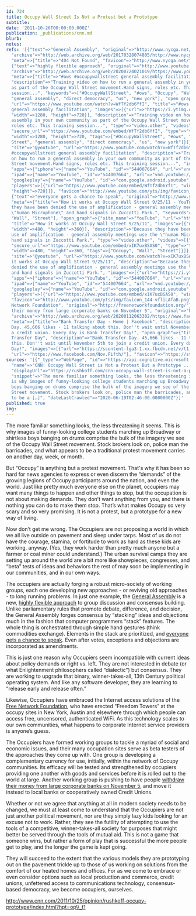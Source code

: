 ```yaml
---
id: 724
title: Occupy Wall Street Is Not a Protest but a Prototype
subtitle: 
date: '2011-10-26T00:00:00.000Z'
publication: _publications/cnn.md
blurb: 
notes: 
refs: '[{"text"=>"General Assembly", "original"=>"http://www.nycga.net/resources/general-assembly-guide/",
  "archive"=>"http://web.archive.org/web/20170328074805/http://www.nycga.net:80/resources/general-assembly-guide/",
  "meta"=>{"title"=>"404 Not Found", "favicon"=>"http://www.nycga.net/favicon.ico"}},
  {"text"=>"highly flexible approach", "original"=>"http://www.youtube.com/watch?v=WfTf2db6YfI",
  "archive"=>"http://web.archive.org/web/20200724021019/https://www.youtube.com/watch?v=WfTf2db6YfI",
  "meta"=>{"title"=>"#ows #occupywallstreet general assembly facilitation - YouTube",
  "description"=>"Training video on how to run a general assembly in your own community
  as part of the Occupy Wall Street movement.Hand signs, roles etc. This training
  session...", "keywords"=>["#OccupyWallStreet", "#ows", "Occupy", "Wall Street",
  "general assembly", "direct democracy", "us", "new york"], "open_graph"=>{"site_name"=>"YouTube",
  "url"=>"https://www.youtube.com/watch?v=WfTf2db6YfI", "title"=>"#ows #occupywallstreet
  general assembly facilitation", "images"=>[{"url"=>"https://i.ytimg.com/vi/WfTf2db6YfI/maxresdefault.jpg",
  "width"=>1280, "height"=>720}], "description"=>"Training video on how to run a general
  assembly in your own community as part of the Occupy Wall Street movement.Hand signs,
  roles etc. This training session...", "type"=>"video.other", "videos"=>[{"url"=>"https://www.youtube.com/embed/WfTf2db6YfI",
  "secure_url"=>"https://www.youtube.com/embed/WfTf2db6YfI", "type"=>"text/html",
  "width"=>1280, "height"=>720, "tags"=>["#OccupyWallStreet", "#ows", "Occupy", "Wall
  Street", "general assembly", "direct democracy", "us", "new york"]}]}, "twitter_card"=>{"card"=>"player",
  "site"=>"@youtube", "url"=>"https://www.youtube.com/watch?v=WfTf2db6YfI", "title"=>"#ows
  #occupywallstreet general assembly facilitation", "description"=>"Training video
  on how to run a general assembly in your own community as part of the Occupy Wall
  Street movement.Hand signs, roles etc. This training session...", "images"=>[{"url"=>"https://i.ytimg.com/vi/WfTf2db6YfI/maxresdefault.jpg"}],
  "apps"=>{"iphone"=>{"name"=>"YouTube", "id"=>"544007664", "url"=>"vnd.youtube://www.youtube.com/watch?v=WfTf2db6YfI&feature=applinks"},
  "ipad"=>{"name"=>"YouTube", "id"=>"544007664", "url"=>"vnd.youtube://www.youtube.com/watch?v=WfTf2db6YfI&feature=applinks"},
  "googleplay"=>{"name"=>"YouTube", "id"=>"com.google.android.youtube", "url"=>"https://www.youtube.com/watch?v=WfTf2db6YfI"}},
  "players"=>[{"url"=>"https://www.youtube.com/embed/WfTf2db6YfI", "width"=>1280,
  "height"=>720}]}, "favicon"=>"http://www.youtube.com/yts/img/favicon_144-vfliLAfaB.png"}},
  {"text"=>"everyone gets a chance to speak", "original"=>"http://www.youtube.com/watch?v=xIK7uxBSAS0&feature=related",
  "meta"=>{"title"=>"How it works at Occupy Wall Street 9/25/11 - YouTube", "description"=>"Because
  they have been denied the use of amplification - general assembly meetings use the
  \"human Microphone\" and hand signals in Zuccotti Park.", "keywords"=>["Occupy",
  "Wall", "Street"], "open_graph"=>{"site_name"=>"YouTube", "url"=>"https://www.youtube.com/watch?v=xIK7uxBSAS0",
  "title"=>"How it works at Occupy Wall Street 9/25/11", "images"=>[{"url"=>"https://i.ytimg.com/vi/xIK7uxBSAS0/hqdefault.jpg",
  "width"=>480, "height"=>360}], "description"=>"Because they have been denied the
  use of amplification - general assembly meetings use the \"human Microphone\" and
  hand signals in Zuccotti Park.", "type"=>"video.other", "videos"=>[{"url"=>"https://www.youtube.com/embed/xIK7uxBSAS0",
  "secure_url"=>"https://www.youtube.com/embed/xIK7uxBSAS0", "type"=>"text/html",
  "width"=>480, "height"=>360, "tags"=>["Occupy", "Wall", "Street"]}]}, "twitter_card"=>{"card"=>"player",
  "site"=>"@youtube", "url"=>"https://www.youtube.com/watch?v=xIK7uxBSAS0", "title"=>"How
  it works at Occupy Wall Street 9/25/11", "description"=>"Because they have been
  denied the use of amplification - general assembly meetings use the \"human Microphone\"
  and hand signals in Zuccotti Park.", "images"=>[{"url"=>"https://i.ytimg.com/vi/xIK7uxBSAS0/hqdefault.jpg"}],
  "apps"=>{"iphone"=>{"name"=>"YouTube", "id"=>"544007664", "url"=>"vnd.youtube://www.youtube.com/watch?v=xIK7uxBSAS0&feature=applinks"},
  "ipad"=>{"name"=>"YouTube", "id"=>"544007664", "url"=>"vnd.youtube://www.youtube.com/watch?v=xIK7uxBSAS0&feature=applinks"},
  "googleplay"=>{"name"=>"YouTube", "id"=>"com.google.android.youtube", "url"=>"https://www.youtube.com/watch?v=xIK7uxBSAS0"}},
  "players"=>[{"url"=>"https://www.youtube.com/embed/xIK7uxBSAS0", "width"=>480, "height"=>360}]},
  "favicon"=>"http://www.youtube.com/yts/img/favicon_144-vfliLAfaB.png"}}, {"text"=>"Free
  Network Foundation", "original"=>"http://freenetworkfoundation.org/"}, {"text"=>"withdraw
  their money from large corporate banks on November 5", "original"=>"http://www.facebook.com/Nov.Fifth",
  "archive"=>"http://web.archive.org/web/20200112063302/https://www.facebook.com/Nov.Fifth",
  "meta"=>{"title"=>"Bank Transfer Day - Home | Facebook", "description"=>"Bank Transfer
  Day. 45,666 likes · 11 talking about this. Don''t wait until November 5th to join
  a credit union. Every day is Bank Transfer Day!", "open_graph"=>{"title"=>"Bank
  Transfer Day", "description"=>"Bank Transfer Day. 45,666 likes · 11 talking about
  this. Don''t wait until November 5th to join a credit union. Every day is Bank Transfer
  Day!", "images"=>[{"url"=>"https://scontent-lga3-1.xx.fbcdn.net/v/t1.0-1/c0.17.200.200a/297368_298045400212201_1975796994_n.jpg?_nc_cat=107&_nc_sid=dbb9e7&_nc_ohc=ngo8n2mTCFUAX__J9v6&_nc_ht=scontent-lga3-1.xx&oh=f297bf4ee36707be2ad43d248a0c0ea6&oe=5F4B887D"}],
  "url"=>"https://www.facebook.com/Nov.Fifth/"}, "favicon"=>"https://static.xx.fbcdn.net/rsrc.php/yz/r/KFyVIAWzntM.ico"}}]'
sources: '[{"_type"=>"WebPage", "id"=>"https://api.cognitive.microsoft.com/api/v7/#WebPages.0",
  "name"=>"CNN: Occupy Wall Street is Not a Protest But a Prototype ...", "url"=>"https://rushkoff.com/cnn-occupy-wall-street-is-not-a-protest-but-a-prototype/",
  "displayUrl"=>"https://rushkoff.com/cnn-occupy-wall-street-is-not-a-protest-but-a-prototype",
  "snippet"=>"The more familiar something looks, the less threatening it seems. This
  is why images of funny-looking college students marching up Broadway or shirtless
  boys banging on drums comprise the bulk of the imagery we see of the Occupy Wall
  Street movement. Stock brokers look on, police man the barricades, and what appears
  to be a […]", "dateLastCrawled"=>"2020-06-19T02:46:00.0000000Z"}]'
published: true
img: 
---
```

The more familiar something looks, the less threatening it seems. This is why images of funny-looking college students marching up Broadway or shirtless boys banging on drums comprise the bulk of the imagery we see of the Occupy Wall Street movement. Stock brokers look on, police man the barricades, and what appears to be a traditional protest movement carries on another day, week, or month.

But “Occupy” is anything but a protest movement. That's why it has been so hard for news agencies to express or even discern the “demands” of the growing legions of Occupy participants around the nation, and even the world. Just like pretty much everyone else on the planet, occupiers may want many things to happen and other things to stop, but the occupation is not about making demands. They don’t want anything from you, and there is nothing you can do to make them stop. That’s what makes Occupy so very scary and so very promising. It is not a protest, but a prototype for a new way of living. 

Now don’t get me wrong. The Occupiers are not proposing a world in which we all live outside on pavement and sleep under tarps. Most of us do not have the courage, stamina, or fortitude to work as hard as these kids are working, anyway. (Yes, they work harder than pretty much anyone but a farmer or coal miner could understand.) The urban survival camps they are setting up around the world are a bit more like showpieces, congresses, and “beta” tests of ideas and behaviors the rest of may soon be implementing in our communities, and in our own ways. 

The occupiers are actually forging a robust micro-society of working groups, each one developing new approaches - or reviving old approaches - to long running problems. In just one example, the [General Assembly](http://www.nycga.net/resources/general-assembly-guide/) is a new, [highly flexible approach](http://www.youtube.com/watch?v=WfTf2db6YfI) to group discussion and consensus building. Unlike parliamentary rules that promote debate, difference, and decision, the General Assembly forges consensus by “stacking” ideas and objections much in the fashion that computer programmers “stack” features. The whole thing is orchestrated through simple hand gestures (think commodities exchange). Elements in the stack are prioritized, and [everyone gets a chance to speak](http://www.youtube.com/watch?v=xIK7uxBSAS0&feature=related). Even after votes, exceptions and objections are incorporated as amendments. 

This is just one reason why Occupiers seem incompatible with current ideas about policy demands or right vs. left. They are not interested in debate (or what Enlightenment philosophers called “dialectic”) but consensus. They are working to upgrade that binary, winner-takes-all, 13th Century political operating system. And like any software developer, they are learning to “release early and release often.” 

Likewise, Occupiers have embraced the Internet access solutions of the [Free Network Foundation](http://freenetworkfoundation.org/), who have erected “Freedom Towers” at the occupy sites in New York, Austin and elsewhere through which people can access free, uncensored, authenticated WiFi. As this technology scales to our own communities, what happens to corporate Internet service providers is anyone’s guess. 

The Occupiers have formed working groups to tackle a myriad of social and economic issues, and their many occupation sites serve as beta testers of the approaches they come up with. One group is developing a complementary currency for use, initially, within the network of Occupy communities. Its efficacy will be tested and strengthened by occupiers providing one another with goods and services before it is rolled out to the world at large. Another working group is pushing to have people [withdraw their money from large corporate banks on November 5](http://www.facebook.com/Nov.Fifth), and move it instead to local banks or cooperatively owned Credit Unions. 

Whether or not we agree that anything at all in modern society needs to be changed, we must at least come to understand that the Occupiers are not just another political movement, nor are they simply lazy kids looking for an excuse not to work. Rather, they see the futility of attempting to use the tools of a competitive, winner-takes-all society for purposes that might better be served through the tools of mutual aid. This is not a game that someone wins, but rather a form of play that is successful the more people get to play, and the longer the game is kept going. 

They will succeed to the extent that the various models they are prototyping out on the pavement trickle up to those of us working on solutions from the comfort of our heated homes and offices. For as we come to embrace or even consider options such as local production and commerce, credit unions, unfettered access to communications technology, consensus-based democracy, we become occupiers, ourselves. 

http://www.cnn.com/2011/10/25/opinion/rushkoff-occupy-prototype/index.html?hpt=op\\_t1
